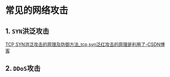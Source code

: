 # 常见的网络攻击

## 1. `SYN`洪泛攻击

[TCP SYN洪泛攻击的原理及防御方法_tcp syn泛红攻击的原理是利用了-CSDN博客](https://blog.csdn.net/shixin_0125/article/details/78829069)

## 2. `DDoS`攻击